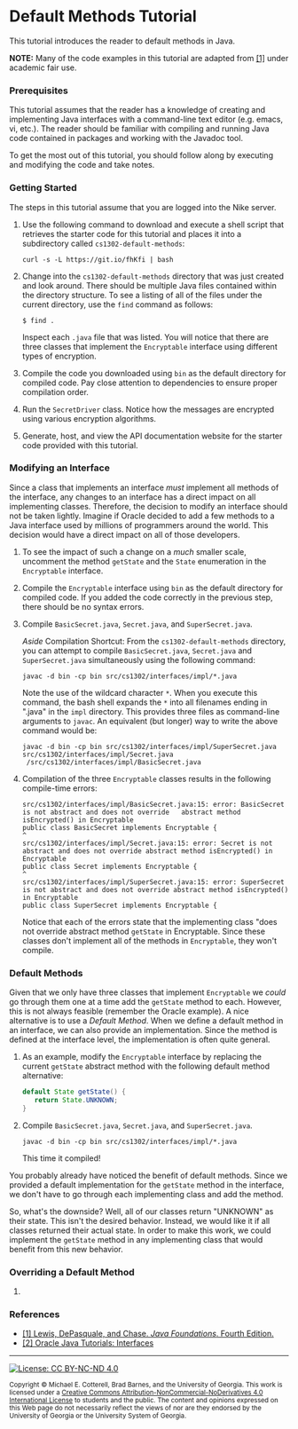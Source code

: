 # Default Methods Tutorial

This tutorial introduces the reader to default methods in Java.

**NOTE:** Many of the code examples in this tutorial are adapted from
[[1]](https://www.pearson.com/us/higher-education/program/Lewis-Java-Foundations-Introduction-to-Program-Design-and-Data-Structures-4th-Edition/PGM76634.html)
under academic fair use.

### Prerequisites

This tutorial assumes that the reader has a knowledge of creating and implementing Java interfaces
with a command-line text editor (e.g. emacs, vi, etc.). The reader should be familiar with compiling
and running Java code contained in packages and working with the Javadoc tool. 

To get the most out of this tutorial, you should follow along by executing and modifying the code
and take notes.

### Getting Started

The steps in this tutorial assume that you are logged into the Nike server. 

1. Use the following command to download and execute a shell script that retrieves 
   the starter code for this tutorial and places it into a subdirectory 
   called `cs1302-default-methods`:

   ```
   curl -s -L https://git.io/fhKfi | bash

   ```
  
1. Change into the `cs1302-default-methods` directory that was just created and look around.
   There should be multiple Java files contained within the directory structure. To see a listing
   of all of the files under the current directory, use the `find` command as follows:
   
   ```
   $ find .
   ```
   
   Inspect each `.java` file that was listed. You will notice that there are three classes that
   implement the `Encryptable` interface using different types of encryption.

1. Compile the code you downloaded using `bin` as the default directory for compiled code. Pay
   close attention to dependencies to ensure proper compilation order.

1. Run the `SecretDriver` class. Notice how the messages are encrypted using various encryption
   algorithms.

1. Generate, host, and view the API documentation website for the starter code provided with this tutorial.

### Modifying an Interface

Since a class that implements an interface *must* implement all methods of the interface, any changes to
an interface has a direct impact on all implementing classes. Therefore, the decision to modify an
interface should not be taken lightly. Imagine if Oracle decided to add a few methods to a Java
interface used by millions of programmers around the world. This decision would have a direct impact
on all of those developers. 

1. To see the impact of such a change on a *much* smaller scale, uncomment the method `getState` and
   the `State` enumeration in the `Encryptable` interface. 

1. Compile the `Encryptable` interface using `bin` as the default directory for compiled code. If you
   added the code correctly in the previous step, there should be no syntax errors.

1. Compile `BasicSecret.java`, `Secret.java`, and `SuperSecret.java`.

   *Aside* Compilation Shortcut:
   From the `cs1302-default-methods` directory, you can attempt to compile `BasicSecret.java`,
   `Secret.java` and `SuperSecret.java` simultaneously using the following command:

   ```
   javac -d bin -cp bin src/cs1302/interfaces/impl/*.java
   ```

   Note the use of the wildcard character `*`. When you execute this command, the bash shell expands the
   `*` into all filenames ending in ".java" in the `impl` directory. This provides three files as
   command-line arguments to `javac`. An equivalent (but longer) way to write the above command would be:

   ```
   javac -d bin -cp bin src/cs1302/interfaces/impl/SuperSecret.java src/cs1302/interfaces/impl/Secret.java
    /src/cs1302/interfaces/impl/BasicSecret.java
   ```

1. Compilation of the three `Encryptable` classes results in the following compile-time errors:

   ```
   src/cs1302/interfaces/impl/BasicSecret.java:15: error: BasicSecret is not abstract and does not override   abstract method isEncrypted() in Encryptable
   public class BasicSecret implements Encryptable {
   ^
   src/cs1302/interfaces/impl/Secret.java:15: error: Secret is not abstract and does not override abstract method isEncrypted() in Encryptable
   public class Secret implements Encryptable {
   ^
   src/cs1302/interfaces/impl/SuperSecret.java:15: error: SuperSecret is not abstract and does not override abstract method isEncrypted() in Encryptable
   public class SuperSecret implements Encryptable {
   ```

   Notice that each of the errors state that the implementing class "does not override abstract method 
   `getState` in Encryptable. Since these classes don't implement all of the methods in `Encryptable`,
   they won't compile.
   
### Default Methods

Given that we only have three classes that implement `Encryptable` we _could_ go through them one at a 
time add the `getState` method to each. However, this is not always feasible (remember the Oracle example). 
A nice alternative is to use a *Default Method*. When we define a default method in an interface, we can also
provide an implementation. Since the method is defined at the interface level, the implementation is often 
quite general. 

1. As an example, modify the `Encryptable` interface by replacing the current `getState` abstract 
   method with the following default method alternative:


   ```java
   default State getState() {
      return State.UNKNOWN;
   }
   ```

1. Compile `BasicSecret.java`, `Secret.java`, and `SuperSecret.java`.

   ```
   javac -d bin -cp bin src/cs1302/interfaces/impl/*.java
   ```

   This time it compiled!  

You probably already have noticed the benefit of default methods. Since we provided a default 
implementation for the `getState` method in the interface, we don't have to go through each 
implementing class and add the method. 

So, what's the downside? Well, all of our classes return "UNKNOWN" as their state. This isn't the
desired behavior. Instead, we would like it if all classes returned their actual state. In order
to make this work, we could implement the `getState` method in any implementing class that would
benefit from this new behavior.
 
### Overriding a Default Method

1. 

### References

* [[1] Lewis, DePasquale, and Chase. _Java Foundations_. Fourth Edition.](https://www.pearson.com/us/higher-education/program/Lewis-Java-Foundations-Introduction-to-Program-Design-and-Data-Structures-4th-Edition/PGM76634.html)
* [[2] Oracle Java Tutorials: Interfaces](https://docs.oracle.com/javase/tutorial/java/IandI/createinterface.html)

<hr/>

[![License: CC BY-NC-ND 4.0](https://img.shields.io/badge/License-CC%20BY--NC--ND%204.0-lightgrey.svg)](http://creativecommons.org/licenses/by-nc-nd/4.0/)

<small>
Copyright &copy; Michael E. Cotterell, Brad Barnes, and the University of Georgia.
This work is licensed under a <a rel="license" href="http://creativecommons.org/licenses/by-nc-nd/4.0/">Creative Commons Attribution-NonCommercial-NoDerivatives 4.0 International License</a> to students and the public.
The content and opinions expressed on this Web page do not necessarily reflect the views of nor are they endorsed by the University of Georgia or the University System of Georgia.
</small>
